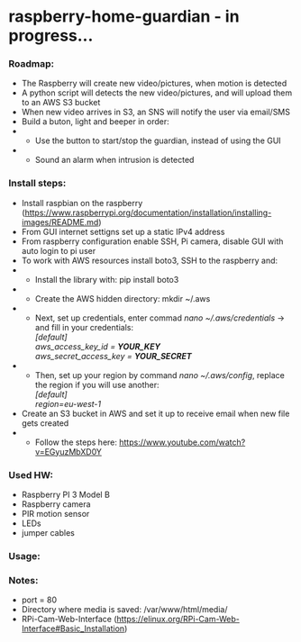 # raspberry-home-guardian - in progress...

### Roadmap:
- The Raspberry will create new video/pictures, when motion is detected
- A python script will detects the new video/pictures, and will upload them to an AWS S3 bucket
- When new video arrives in S3, an SNS will notify the user via email/SMS
- Build a buton, light and beeper in order:
- - Use the button to start/stop the guardian, instead of using the GUI
- - Sound an alarm when intrusion is detected


### Install steps:
- Install raspbian on the raspberry (https://www.raspberrypi.org/documentation/installation/installing-images/README.md)
- From GUI internet settigns set up a static IPv4 address
- From raspberry configuration enable SSH, Pi camera, disable GUI with auto login to pi user
- To work with AWS resources install boto3, SSH to the raspberry and:
- - Install the library with:
pip install boto3
- - Create the AWS hidden directory:
mkdir ~/.aws
- - Next, set up credentials, enter commad <i>nano ~/.aws/credentials</i> -> and fill in your credentials: <br><i>
[default] <br>
aws_access_key_id = <b>YOUR_KEY</b> <br>
aws_secret_access_key = <b>YOUR_SECRET</b> <br></i>
- - Then, set up your region by command <i>nano ~/.aws/config</i>, replace the region if you will use another: <br>
<i>[default] <br>
region=eu-west-1 <br></i>
- Create an S3 bucket in AWS and set it up to receive email when new file gets created
- - Follow the steps here: https://www.youtube.com/watch?v=EGyuzMbXD0Y


### Used HW:
- Raspberry PI 3 Model B
- Raspberry camera
- PIR motion sensor
- LEDs
- jumper cables


### Usage:


### Notes:
- port = 80
- Directory where media is saved: /var/www/html/media/
- RPi-Cam-Web-Interface (https://elinux.org/RPi-Cam-Web-Interface#Basic_Installation)


